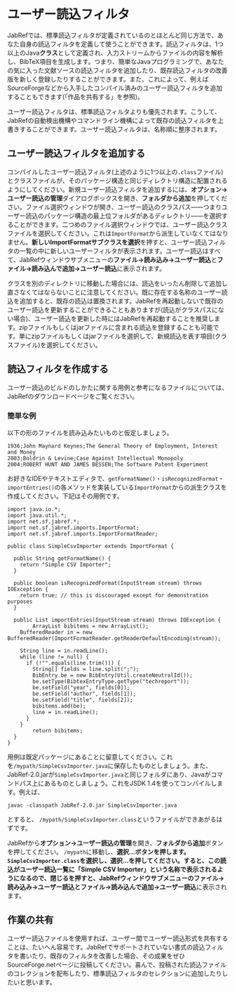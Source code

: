 ユーザー読込フィルタ
====================

JabRefでは、標準読込フィルタが定義されているのとほとんど同じ方法で、あなた自身の読込フィルタを定義して使うことができます。読込フィルタは、1つ以上のJava**クラス**として定義され、入力ストリームからファイルの内容を解析し、BibTeX項目を生成します。つまり、簡単なJavaプログラミングで、あなたの気に入った文献ソースの読込フィルタを追加したり、既存読込フィルタの改善版を新しく登録したりすることができます。また、これによって、例えばSourceForgeなどから入手したコンパイル済みのユーザー読込フィルタを追加することもできます(「作品を共有する」を参照)。

ユーザー読込フィルタは、標準読込フィルタよりも優先されます。こうして、JabRefの自動検出機構やコマンドライン機構によって既存の読込フィルタを上書きすることができます。ユーザー読込フィルタは、名称順に整序されます。

ユーザー読込フィルタを追加する
------------------------------

コンパイルしたユーザー読込フィルタ(上述のように1つ以上の`.class`ファイル)とクラスファイルが、そのパッケージ構造と同じディレクトリ構造に配置されるようにしてください。新規ユーザー読込フィルタを追加するには、**オプション→ユーザー読込の管理**ダイアログボックスを開き、**フォルダから追加**を押してください。ファイル選択ウィンドウが開き、ユーザー読込のクラスパス——つまりユーザー読込のパッケージ構造の最上位フォルダがあるディレクトリ——を選択することができます。二つめのファイル選択ウィンドウでは、ユーザー読込クラスファイルを選択してください。これは`ImportFormat`から派生していなくてはなりません。**新しいImportFormatサブクラスを選択**を押すと、ユーザー読込フィルタの一覧の中に新しいユーザーフィルタが表示されます。ユーザー読込はすべて、JabRefウィンドウサブメニューの**ファイル→読み込み→ユーザー読込**と**ファイル→読み込んで追加→ユーザー読込**に表示されます。

クラスを別のディレクトリに移動した場合には、読込をいったん削除して追加し直さなくてはならないことに注意してください。既に存在する名称のユーザー読込を追加すると、既存の読込は置換されます。JabRefを再起動しないで既存のユーザー読込を更新することができることもありますが(読込がクラスパスにない場合)、ユーザー読込を更新した時にはJabRefを再起動することを推奨します。zipファイルもしくはjarファイルに含まれる読込を登録することも可能です。単にzipファイルもしくはjarファイルを選択して、新規読込を表す項目(クラスファイル)を選択してください。

読込フィルタを作成する
----------------------

ユーザー読込のビルドのしかたに関する用例と参考になるファイルについては、JabRefのダウンロードページをご覧ください。

### 簡単な例

以下の形のファイルを読み込みたいものと仮定しましょう。

    1936;John Maynard Keynes;The General Theory of Employment, Interest and Money
    2003;Boldrin & Levine;Case Against Intellectual Monopoly
    2004;ROBERT HUNT AND JAMES BESSEN;The Software Patent Experiment

お好きなIDEやテキストエディタで、`getFormatName()`・`isRecognizedFormat`・`importEntries()`の各メソッドを実装している`ImportFormat`からの派生クラスを作成してください。下記はその用例です。

    import java.io.*;
    import java.util.*;
    import net.sf.jabref.*;
    import net.sf.jabref.imports.ImportFormat;
    import net.sf.jabref.imports.ImportFormatReader;

    public class SimpleCsvImporter extends ImportFormat {

      public String getFormatName() {
        return "Simple CSV Importer";
      }

      public boolean isRecognizedFormat(InputStream stream) throws IOException {
        return true; // this is discouraged except for demonstration purposes
      }

      public List importEntries(InputStream stream) throws IOException {
            ArrayList bibitems = new ArrayList();
        BufferedReader in = new BufferedReader(ImportFormatReader.getReaderDefaultEncoding(stream));

        String line = in.readLine();
        while (line != null) {
          if (!"".equals(line.trim())) {
            String[] fields = line.split(";");
            BibEntry be = new BibEntry(Util.createNeutralId());
            be.setType(BibtexEntryType.getType("techreport"));
            be.setField("year", fields[0]);
            be.setField("author", fields[1]);
            be.setField("title", fields[2]);
            bibitems.add(be);
            line = in.readLine();
          }
        }
            return bibitems;
      }
    }

用例は既定パッケージにあることに留意してください。これを`/mypath/SimpleCsvImporter.java`に保存したものとしましょう。また、JabRef-2.0.jarが`SimpleCsvImporter.java`と同じフォルダにあり、Javaがコマンドパス上にあるものとしましょう。これをJSDK 1.4を使ってコンパイルします。例えば、

    javac -classpath JabRef-2.0.jar SimpleCsvImporter.java

とすると、 `/mypath/SimpleCsvImporter.class`というファイルができあがるはずです。

JabRefから**オプション→ユーザー読込の管理**を開き、**フォルダから追加**ボタンを押してください。 `/mypath`に移動し、**選択...**ボタンを押します。`SimpleCsvImporter.class`を選択し、**選択...**を押してください。すると、この読込がユーザー読込一覧に「Simple CSV Importer」という名称で表示されるようになるので、**閉じる**を押すと、JabRefウィンドウサブメニューの**ファイル→読み込み→ユーザー読込**と**ファイル→読み込んで追加→ユーザー読込**に表示されます。

作業の共有
----------

ユーザー読込ファイルを使用すれば、ユーザー間でユーザー読込形式を共有することは、たいへん容易です。JabRefでサポートされていない書式の読込フィルタを書いたり、既存のフィルタを改善した場合、その成果をぜひSourceForge.netページに投稿してください。喜んで、投稿された読込ファイルのコレクションを配布したり、標準読込フィルタのセレクションに追加したりしたいと思います。
